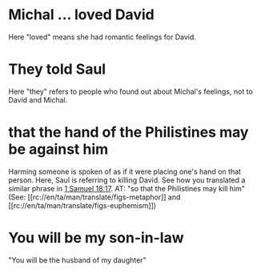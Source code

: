 # Michal ... loved David

Here "loved" means she had romantic feelings for David.

# They told Saul

Here "they" refers to people who found out about Michal's feelings, not to David and Michal.

# that the hand of the Philistines may be against him

Harming someone is spoken of as if it were placing one's hand on that person. Here, Saul is referring to killing David. See how you translated a similar phrase in [1 Samuel 18:17](./17.md). AT: "so that the Philistines may kill him" (See: [[rc://en/ta/man/translate/figs-metaphor]] and [[rc://en/ta/man/translate/figs-euphemism]])

# You will be my son-in-law

"You will be the husband of my daughter"